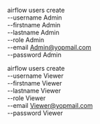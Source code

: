 airflow users create \
    --username Admin \
    --firstname Admin \
    --lastname Admin \
    --role Admin \
    --email Admin@yopmail.com \
    --password Admin

airflow users create \
    --username Viewer \
    --firstname Viewer \
    --lastname Viewer \
    --role Viewer \
    --email Viewer@yopmail.com \
    --password Viewer